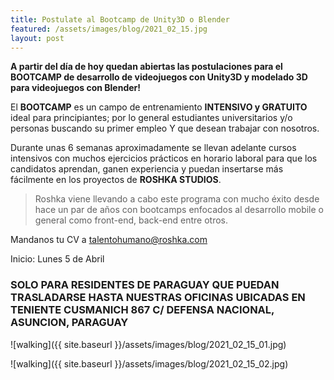 ```yaml
---
title: Postulate al Bootcamp de Unity3D o Blender
featured: /assets/images/blog/2021_02_15.jpg
layout: post
---
```


**A partir del día de hoy quedan abiertas las postulaciones para el BOOTCAMP de desarrollo de videojuegos con Unity3D y modelado 3D para videojuegos con Blender!**

El **BOOTCAMP** es un campo de entrenamiento **INTENSIVO y GRATUITO** ideal para principiantes; por lo general estudiantes universitarios y/o personas buscando su primer empleo Y que desean trabajar con nosotros.

Durante unas 6 semanas aproximadamente se llevan adelante cursos intensivos con muchos ejercicios prácticos en horario laboral para que los candidatos aprendan, ganen experiencia y puedan insertarse más fácilmente en los proyectos de **ROSHKA STUDIOS**.

>Roshka viene llevando a cabo este programa con mucho éxito desde hace un par de años con bootcamps enfocados al desarrollo mobile o general como front-end, back-end entre otros.

Mandanos tu CV a [talentohumano@roshka.com][0]

Inicio: Lunes 5 de Abril

### SOLO PARA RESIDENTES DE PARAGUAY QUE PUEDAN TRASLADARSE HASTA NUESTRAS OFICINAS UBICADAS EN TENIENTE CUSMANICH 867 C/ DEFENSA NACIONAL, ASUNCION, PARAGUAY



![walking]({{ site.baseurl }}/assets/images/blog/2021_02_15_01.jpg)

![walking]({{ site.baseurl }}/assets/images/blog/2021_02_15_02.jpg)

[0]: mailto:talentohumano@roshka.com